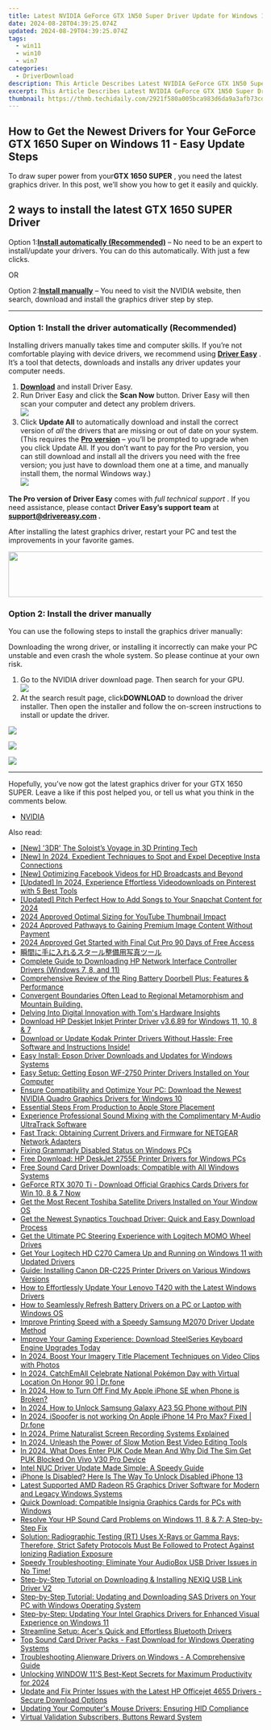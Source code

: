 ```yaml
---
title: Latest NVIDIA GeForce GTX 1N50 Super Driver Update for Windows 11 - Get It Now!
date: 2024-08-28T04:39:25.074Z
updated: 2024-08-29T04:39:25.074Z
tags:
  - win11
  - win10
  - win7
categories:
  - DriverDownload
description: This Article Describes Latest NVIDIA GeForce GTX 1N50 Super Driver Update for Windows 11 - Get It Now!
excerpt: This Article Describes Latest NVIDIA GeForce GTX 1N50 Super Driver Update for Windows 11 - Get It Now!
thumbnail: https://thmb.techidaily.com/2921f580a005bca983d6da9a3afb73cd46b3297303a92739f51d69c3aa21056e.jpg
---
```


## How to Get the Newest Drivers for Your GeForce GTX 1650 Super on Windows 11 - Easy Update Steps

To draw super power from your**GTX 1650 SUPER** , you need the latest graphics driver. In this post, we’ll show you how to get it easily and quickly.

## 2 ways to install the latest GTX 1650 SUPER Driver

 Option 1:[**Install automatically (Recommended)**](https://www.drivereasy.com/knowledge/download-update-gtx-1650-super-drivers-on-windows-10/#option1) – No need to be an expert to install/update your drivers. You can do this automatically. With just a few clicks.

OR

 Option 2:[**Install manually**](https://tools.techidaily.com/drivereasy/download/) – You need to visit the NVIDIA website, then search, download and install the graphics driver step by step.

---

### Option 1: Install the driver automatically (Recommended)

 Installing drivers manually takes time and computer skills. If you’re not comfortable playing with device drivers, we recommend using **[Driver Easy](https://tools.techidaily.com/drivereasy/download/)**  . It’s a tool that detects, downloads and installs any driver updates your computer needs.

1. **[Download](https://tools.techidaily.com/drivereasy/download/)** [](https://tools.techidaily.com/drivereasy/download/) and install Driver Easy.
2. Run Driver Easy and click the **Scan Now** button. Driver Easy will then scan your computer and detect any problem drivers.  
![](https://images.drivereasy.com/wp-content/uploads/2020/11/Scan-now-1.jpg)
3. Click **Update All** to automatically download and install the correct version of _all_ the drivers that are missing or out of date on your system.  
 (This requires the **[Pro version](https://tools.techidaily.com/drivereasy/download/)**  – you’ll be prompted to upgrade when you click Update All. If you don’t want to pay for the Pro version, you can still download and install all the drivers you need with the free version; you just have to download them one at a time, and manually install them, the normal Windows way.)  
![](https://images.drivereasy.com/wp-content/uploads/2021/04/1650-super-de-update-all-1.jpg)

**The Pro version of Driver Easy** comes with _full technical support_ . If you need assistance, please contact **Driver Easy’s support team** at **[support@drivereasy.com](https://tools.techidaily.com/drivereasy/download/) .**

 After installing the latest graphics driver, restart your PC and test the improvements in your favorite games.

<!-- affiliate ads begin -->
<a href="https://vapordna.pxf.io/c/5597632/1494880/17238" target="_top" id="1494880"><img src="//a.impactradius-go.com/display-ad/17238-1494880" border="0" alt="" width="728" height="90"/></a><img height="0" width="0" src="https://imp.pxf.io/i/5597632/1494880/17238" style="position:absolute;visibility:hidden;" border="0" />
<!-- affiliate ads end -->
### Option 2: Install the driver manually

You can use the following steps to install the graphics driver manually:

 Downloading the wrong driver, or installing it incorrectly can make your PC unstable and even crash the whole system. So please continue at your own risk.

1. Go to the NVIDIA driver download page. Then search for your GPU.  
![](https://images.drivereasy.com/wp-content/uploads/2021/04/1650-super-manually-1.jpg)
2. At the search result page, click**DOWNLOAD** to download the driver installer. Then open the installer and follow the on-screen instructions to install or update the driver.  
<!-- affiliate ads begin -->
<a href="https://secure.2checkout.com/order/checkout.php?PRODS=35038891&QTY=1&AFFILIATE=108875&CART=1"><img src="https://www.dupinout.com/wp-content/uploads/2021/12/DupInOut-New-Duplicate-Scan-Tab.png" border="0"></a>
<!-- affiliate ads end -->
![](https://images.drivereasy.com/wp-content/uploads/2021/04/1650-super-manually-2.jpg)

<!-- affiliate ads begin -->
<a href="https://shop.mondly.com/affiliate.php?ACCOUNT=ATISTUDI&AFFILIATE=108875&PATH=https%3A%2F%2Fwww.mondly.com%3FAFFILIATE%3D108875%26RESOURCE%3D%2BEducational%2B970x90%2B"><img src="https://secure.avangate.com/images/merchant/69c418c33ec2e1a4267fa9bb77fa1428/educational-970x90.gif" border="0"></a>
<!-- affiliate ads end -->
---

 Hopefully, you’ve now got the latest graphics driver for your GTX 1650 SUPER. Leave a like if this post helped you, or tell us what you think in the comments below.

* [NVIDIA](https://tools.techidaily.com/drivereasy/download/)

<ins class="adsbygoogle"
     style="display:block"
     data-ad-format="autorelaxed"
     data-ad-client="ca-pub-7571918770474297"
     data-ad-slot="1223367746"></ins>



<ins class="adsbygoogle"
     style="display:block"
     data-ad-client="ca-pub-7571918770474297"
     data-ad-slot="8358498916"
     data-ad-format="auto"
     data-full-width-responsive="true"></ins>

<span class="atpl-alsoreadstyle">Also read:</span>
<div><ul>
<li><a href="https://extra-information.techidaily.com/new-3dr-the-soloists-voyage-in-3d-printing-tech/"><u>[New] '3DR'  The Soloist’s Voyage in 3D Printing Tech</u></a></li>
<li><a href="https://instagram-clips.techidaily.com/new-in-2024-expedient-techniques-to-spot-and-expel-deceptive-insta-connections/"><u>[New] In 2024, Expedient Techniques to Spot and Expel Deceptive Insta Connections</u></a></li>
<li><a href="https://facebook-video-recording.techidaily.com/new-optimizing-facebook-videos-for-hd-broadcasts-and-beyond/"><u>[New] Optimizing Facebook Videos for HD Broadcasts and Beyond</u></a></li>
<li><a href="https://fox-blue.techidaily.com/updated-in-2024-experience-effortless-videodownloads-on-pinterest-with-5-best-tools/"><u>[Updated] In 2024, Experience Effortless Videodownloads on Pinterest with 5 Best Tools</u></a></li>
<li><a href="https://snapchat-videos.techidaily.com/updated-pitch-perfect-how-to-add-songs-to-your-snapchat-content-for-2024/"><u>[Updated] Pitch Perfect  How to Add Songs to Your Snapchat Content for 2024</u></a></li>
<li><a href="https://youtube-data.techidaily.com/approved-optimal-sizing-for-youtube-thumbnail-impact/"><u>2024 Approved  Optimal Sizing for YouTube Thumbnail Impact</u></a></li>
<li><a href="https://fox-http.techidaily.com/2024-approved-pathways-to-gaining-premium-image-content-without-payment/"><u>2024 Approved  Pathways to Gaining Premium Image Content Without Payment</u></a></li>
<li><a href="https://ai-vdieo-software.techidaily.com/2024-approved-get-started-with-final-cut-pro-90-days-of-free-access/"><u>2024 Approved Get Started with Final Cut Pro 90 Days of Free Access</u></a></li>
<li><a href="https://data-safeguard.techidaily.com/556s6zat44gr5oml44gr5ywl44km44kl44k544k44o844or5pw05ykz55so5yaz55yf44oe44o844or/"><u>瞬間に手に入れるスタール整備用写真ツール</u></a></li>
<li><a href="https://win-amazing.techidaily.com/complete-guide-to-downloading-hp-network-interface-controller-drivers-windows-7-8-and-11/"><u>Complete Guide to Downloading HP Network Interface Controller Drivers (Windows 7, 8, and 11)</u></a></li>
<li><a href="https://buynow-tips.techidaily.com/comprehensive-review-of-the-ring-battery-doorbell-plus-features-and-performance/"><u>Comprehensive Review of the Ring Battery Doorbell Plus: Features & Performance</u></a></li>
<li><a href="https://win-amazing.techidaily.com/convergent-boundaries-often-lead-to-regional-metamorphism-and-mountain-building/"><u>Convergent Boundaries Often Lead to Regional Metamorphism and Mountain Building.</u></a></li>
<li><a href="https://hardware-reviews.techidaily.com/delving-into-digital-innovation-with-toms-hardware-insights/"><u>Delving Into Digital Innovation with Tom's Hardware Insights</u></a></li>
<li><a href="https://win-amazing.techidaily.com/download-hp-deskjet-inkjet-printer-driver-v3689-for-windows-11-10-8-and-7/"><u>Download HP Deskjet Inkjet Printer Driver v3.6.89 for Windows 11, 10, 8 & 7</u></a></li>
<li><a href="https://win-amazing.techidaily.com/download-or-update-kodak-printer-drivers-without-hassle-free-software-and-instructions-inside/"><u>Download or Update Kodak Printer Drivers Without Hassle: Free Software and Instructions Inside!</u></a></li>
<li><a href="https://win-amazing.techidaily.com/easy-install-epson-driver-downloads-and-updates-for-windows-systems/"><u>Easy Install: Epson Driver Downloads and Updates for Windows Systems</u></a></li>
<li><a href="https://win-amazing.techidaily.com/easy-setup-getting-epson-wf-2750-printer-drivers-installed-on-your-computer/"><u>Easy Setup: Getting Epson WF-2750 Printer Drivers Installed on Your Computer</u></a></li>
<li><a href="https://win-amazing.techidaily.com/ensure-compatibility-and-optimize-your-pc-download-the-newest-nvidia-quadro-graphics-drivers-for-windows-10/"><u>Ensure Compatibility and Optimize Your PC: Download the Newest NVIDIA Quadro Graphics Drivers for Windows 10</u></a></li>
<li><a href="https://extra-resources.techidaily.com/essential-steps-from-production-to-apple-store-placement/"><u>Essential Steps  From Production to Apple Store Placement</u></a></li>
<li><a href="https://win-amazing.techidaily.com/experience-professional-sound-mixing-with-the-complimentary-m-audio-ultratrack-software/"><u>Experience Professional Sound Mixing with the Complimentary M-Audio UltraTrack Software</u></a></li>
<li><a href="https://win-amazing.techidaily.com/fast-track-obtaining-current-drivers-and-firmware-for-netgear-network-adapters/"><u>Fast Track: Obtaining Current Drivers and Firmware for NETGEAR Network Adapters</u></a></li>
<li><a href="https://win11.techidaily.com/fixing-grammarly-disabled-status-on-windows-pcs/"><u>Fixing Grammarly Disabled Status on Windows PCs</u></a></li>
<li><a href="https://win-amazing.techidaily.com/free-download-hp-deskjet-2755e-printer-drivers-for-windows-pcs/"><u>Free Download: HP DeskJet 2755E Printer Drivers for Windows PCs</u></a></li>
<li><a href="https://win-amazing.techidaily.com/free-sound-card-driver-downloads-compatible-with-all-windows-systems/"><u>Free Sound Card Driver Downloads: Compatible with All Windows Systems</u></a></li>
<li><a href="https://win-amazing.techidaily.com/1722973451027-geforce-rtx-3070-ti-download-official-graphics-cards-drivers-for-win-10-8-and-7-now/"><u>GeForce RTX 3070 Ti - Download Official Graphics Cards Drivers for Win 10, 8 & 7 Now</u></a></li>
<li><a href="https://win-amazing.techidaily.com/get-the-most-recent-toshiba-satellite-drivers-installed-on-your-window-os/"><u>Get the Most Recent Toshiba Satellite Drivers Installed on Your Window OS</u></a></li>
<li><a href="https://win-amazing.techidaily.com/get-the-newest-synaptics-touchpad-driver-quick-and-easy-download-process/"><u>Get the Newest Synaptics Touchpad Driver: Quick and Easy Download Process</u></a></li>
<li><a href="https://win-amazing.techidaily.com/get-the-ultimate-pc-steering-experience-with-logitech-momo-wheel-drives/"><u>Get the Ultimate PC Steering Experience with Logitech MOMO Wheel Drives</u></a></li>
<li><a href="https://win-amazing.techidaily.com/get-your-logitech-hd-c270-camera-up-and-running-on-windows-11-with-updated-drivers/"><u>Get Your Logitech HD C270 Camera Up and Running on Windows 11 with Updated Drivers</u></a></li>
<li><a href="https://win-amazing.techidaily.com/guide-installing-canon-dr-c225-printer-drivers-on-various-windows-versions/"><u>Guide: Installing Canon DR-C225 Printer Drivers on Various Windows Versions</u></a></li>
<li><a href="https://win-amazing.techidaily.com/how-to-effortlessly-update-your-lenovo-t420-with-the-latest-windows-drivers/"><u>How to Effortlessly Update Your Lenovo T420 with the Latest Windows Drivers</u></a></li>
<li><a href="https://win-amazing.techidaily.com/how-to-seamlessly-refresh-battery-drivers-on-a-pc-or-laptop-with-windows-os/"><u>How to Seamlessly Refresh Battery Drivers on a PC or Laptop with Windows OS</u></a></li>
<li><a href="https://win-amazing.techidaily.com/improve-printing-speed-with-a-speedy-samsung-m2070-driver-update-method/"><u>Improve Printing Speed with a Speedy Samsung M2070 Driver Update Method</u></a></li>
<li><a href="https://win-amazing.techidaily.com/improve-your-gaming-experience-download-steelseries-keyboard-engine-upgrades-today/"><u>Improve Your Gaming Experience: Download SteelSeries Keyboard Engine Upgrades Today</u></a></li>
<li><a href="https://extra-hints.techidaily.com/in-2024-boost-your-imagery-title-placement-techniques-on-video-clips-with-photos/"><u>In 2024, Boost Your Imagery  Title Placement Techniques on Video Clips with Photos</u></a></li>
<li><a href="https://pokemon-go-android.techidaily.com/in-2024-catchemall-celebrate-national-pokemon-day-with-virtual-location-on-honor-90-drfone-by-drfone-virtual-android/"><u>In 2024, CatchEmAll Celebrate National Pokémon Day with Virtual Location On Honor 90 | Dr.fone</u></a></li>
<li><a href="https://ios-unlock.techidaily.com/in-2024-how-to-turn-off-find-my-apple-iphone-se-when-phone-is-broken-by-drfone-ios/"><u>In 2024, How to Turn Off Find My Apple iPhone SE when Phone is Broken?</u></a></li>
<li><a href="https://android-unlock.techidaily.com/in-2024-how-to-unlock-samsung-galaxy-a23-5g-phone-without-pin-by-drfone-android/"><u>In 2024, How to Unlock Samsung Galaxy A23 5G Phone without PIN</u></a></li>
<li><a href="https://phone-solutions.techidaily.com/in-2024-ispoofer-is-not-working-on-apple-iphone-14-pro-max-fixed-drfone-by-drfone-virtual-ios/"><u>In 2024, iSpoofer is not working On Apple iPhone 14 Pro Max? Fixed | Dr.fone</u></a></li>
<li><a href="https://screen-sharing-recording.techidaily.com/in-2024-prime-naturalist-screen-recording-systems-explained/"><u>In 2024, Prime Naturalist Screen Recording Systems Explained</u></a></li>
<li><a href="https://ai-driven-video-production.techidaily.com/in-2024-unleash-the-power-of-slow-motion-best-video-editing-tools/"><u>In 2024, Unleash the Power of Slow Motion Best Video Editing Tools</u></a></li>
<li><a href="https://sim-unlock.techidaily.com/in-2024-what-does-enter-puk-code-mean-and-why-did-the-sim-get-puk-blocked-on-vivo-v30-pro-device-by-drfone-android/"><u>In 2024, What Does Enter PUK Code Mean And Why Did The Sim Get PUK Blocked On Vivo V30 Pro Device</u></a></li>
<li><a href="https://win-amazing.techidaily.com/intel-nuc-driver-update-made-simple-a-speedy-guide/"><u>Intel NUC Driver Update Made Simple: A Speedy Guide</u></a></li>
<li><a href="https://ios-unlock.techidaily.com/iphone-is-disabled-here-is-the-way-to-unlock-disabled-iphone-13-by-drfone-ios/"><u>iPhone Is Disabled? Here Is The Way To Unlock Disabled iPhone 13</u></a></li>
<li><a href="https://win-amazing.techidaily.com/latest-supported-amd-radeon-r5-graphics-driver-software-for-modern-and-legacy-windows-systems/"><u>Latest Supported AMD Radeon R5 Graphics Driver Software for Modern and Legacy Windows Systems</u></a></li>
<li><a href="https://win-amazing.techidaily.com/quick-download-compatible-insignia-graphics-cards-for-pcs-with-windows/"><u>Quick Download: Compatible Insignia Graphics Cards for PCs with Windows</u></a></li>
<li><a href="https://win-amazing.techidaily.com/resolve-your-hp-sound-card-problems-on-windows-11-8-and-7-a-step-by-step-fix/"><u>Resolve Your HP Sound Card Problems on Windows 11, 8 & 7: A Step-by-Step Fix</u></a></li>
<li><a href="https://win-amazing.techidaily.com/solution-radiographic-testing-rt-uses-x-rays-or-gamma-rays-therefore-strict-safety-protocols-must-be-followed-to-protect-against-ionizing-radiation-exposure248/"><u>Solution: Radiographic Testing (RT) Uses X-Rays or Gamma Rays; Therefore, Strict Safety Protocols Must Be Followed to Protect Against Ionizing Radiation Exposure</u></a></li>
<li><a href="https://win-amazing.techidaily.com/speedy-troubleshooting-eliminate-your-audiobox-usb-driver-issues-in-no-time/"><u>Speedy Troubleshooting: Eliminate Your AudioBox USB Driver Issues in No Time!</u></a></li>
<li><a href="https://win-amazing.techidaily.com/step-by-step-tutorial-on-downloading-and-installing-nexiq-usb-link-driver-v2/"><u>Step-by-Step Tutorial on Downloading & Installing NEXIQ USB Link Driver V2</u></a></li>
<li><a href="https://win-amazing.techidaily.com/step-by-step-tutorial-updating-and-downloading-sas-drivers-on-your-pc-with-windows-operating-system/"><u>Step-by-Step Tutorial: Updating and Downloading SAS Drivers on Your PC with Windows Operating System</u></a></li>
<li><a href="https://win-amazing.techidaily.com/step-by-step-updating-your-intel-graphics-drivers-for-enhanced-visual-experience-on-windows-11/"><u>Step-by-Step: Updating Your Intel Graphics Drivers for Enhanced Visual Experience on Windows 11</u></a></li>
<li><a href="https://win-amazing.techidaily.com/streamline-setup-acers-quick-and-effortless-bluetooth-drivers/"><u>Streamline Setup: Acer's Quick and Effortless Bluetooth Drivers</u></a></li>
<li><a href="https://win-amazing.techidaily.com/top-sound-card-driver-packs-fast-download-for-windows-operating-systems/"><u>Top Sound Card Driver Packs - Fast Download for Windows Operating Systems</u></a></li>
<li><a href="https://win-amazing.techidaily.com/troubleshooting-alienware-drivers-on-windows-a-comprehensive-guide/"><u>Troubleshooting Alienware Drivers on Windows - A Comprehensive Guide</u></a></li>
<li><a href="https://some-skills.techidaily.com/unlocking-window-11s-best-kept-secrets-for-maximum-productivity-for-2024/"><u>Unlocking WINDOW 11'S Best-Kept Secrets for Maximum Productivity for 2024</u></a></li>
<li><a href="https://win-amazing.techidaily.com/update-and-fix-printer-issues-with-the-latest-hp-officejet-4655-drivers-secure-download-options/"><u>Update and Fix Printer Issues with the Latest HP Officejet 4655 Drivers - Secure Download Options</u></a></li>
<li><a href="https://win-amazing.techidaily.com/updating-your-computers-mouse-drivers-ensuring-hid-compliance/"><u>Updating Your Computer's Mouse Drivers: Ensuring HID Compliance</u></a></li>
<li><a href="https://youtube-clips.techidaily.com/virtual-validation-subscribers-buttons-reward-system/"><u>Virtual Validation  Subscribers, Buttons Reward System</u></a></li>
</ul></div>
